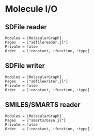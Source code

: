 
# Molecule I/O


## SDFile reader

```@autodocs
Modules = [MolecularGraph]
Pages   = ["sdfilereader.jl"]
Private = false
Order   = [:constant, :function, :type]
```


## SDFile writer

```@autodocs
Modules = [MolecularGraph]
Pages   = ["sdfilewriter.jl"]
Private = false
Order   = [:constant, :function, :type]
```


## SMILES/SMARTS reader

```@autodocs
Modules = [MolecularGraph]
Pages   = ["smarts/base.jl"]
Private = false
Order   = [:constant, :function, :type]
```
